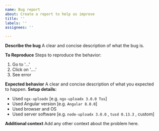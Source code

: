 ```yaml
---
name: Bug report
about: Create a report to help us improve
title: ''
labels: ''
assignees: ''

---
```


**Describe the bug**
A clear and concise description of what the bug is.

**To Reproduce**
Steps to reproduce the behavior:
1. Go to '...'
2. Click on '....'
4. See error

**Expected behavior**
A clear and concise description of what you expected to happen.
**Setup details:**
- Used `ngx-uploadx`  [e.g. `ngx-uploadx 3.0.0 Tus`]
- Used Angular version [e.g. `Angular 8.0.0`]
- Used browser and OS
- Used server software [e.g. `node-uploadx 3.0.0` , `tusd 0.13.3` , custom]

**Additional context**
Add any other context about the problem here.
